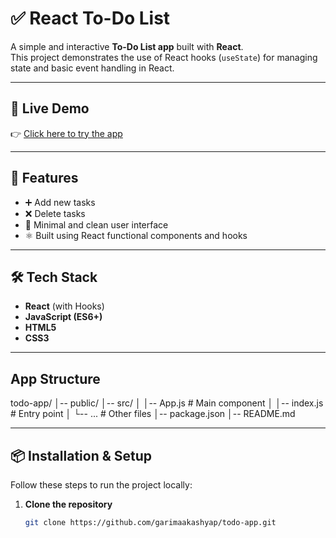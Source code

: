 # ✅ React To-Do List

A simple and interactive **To-Do List app** built with **React**.  
This project demonstrates the use of React hooks (`useState`) for managing state and basic event handling in React.

---

## 🔗 Live Demo
👉 [Click here to try the app](https://garimaakashyap.github.io/todo-app)

---

## 🚀 Features

- ➕ Add new tasks
- ❌ Delete tasks
- 🎯 Minimal and clean user interface
- ⚛️ Built using React functional components and hooks

---

## 🛠️ Tech Stack

- **React** (with Hooks)
- **JavaScript (ES6+)**
- **HTML5**
- **CSS3**

---

## App Structure

todo-app/
│-- public/
│-- src/
│   │-- App.js        # Main component
│   │-- index.js      # Entry point
│   └-- ...           # Other files
│-- package.json
│-- README.md


---

## 📦 Installation & Setup

Follow these steps to run the project locally:

1. **Clone the repository**
   ```bash
   git clone https://github.com/garimaakashyap/todo-app.git
   ```
